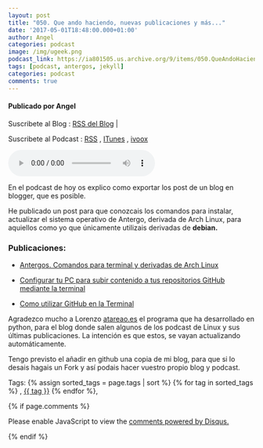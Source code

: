 ```yaml
---
layout: post
title: "050. Que ando haciendo, nuevas publicaciones y más..."
date: '2017-05-01T18:48:00.000+01:00'
author: Angel
categories: podcast
image: /img/ugeek.png
podcast_link: https://ia801505.us.archive.org/9/items/050.QueAndoHaciendo/050.%20Que%20ando%20haciendo.mp3
tags: [podcast, antergos, jekyll]
categories: podcast
comments: true
---
```

#### Publicado por Angel

Suscribete al Blog :  [RSS del Blog](http://feeds.feedburner.com/uGeekBlog) |

Suscribete al Podcast :  [RSS](http://feeds.feedburner.com/ugeek) , [ITunes](https://itunes.apple.com/us/podcast/ugeek/id1201421866?mt=2) , [ivoox](https://www.ivoox.com/podcast-ugeek_sq_f1383493_1.html)

<audio controls>
  <source src="https://ia801505.us.archive.org/9/items/050.QueAndoHaciendo/050.%20Que%20ando%20haciendo.mp3" type="audio/mpeg">
Your browser does not support the audio element.
</audio>
<!-- ---------------------------------------------------Pon aquí el audio-------------------------------------------------------- -->

En el podcast de hoy os explico como exportar los post de un blog en blogger, que es posible.

He publicado un post para que conozcais los comandos para instalar, actualizar el sistema operativo de Antergo, derivada de Arch Linux, para aquiellos como yo que únicamente utilizais derivadas de **debian.**

### Publicaciones:   

* [Antergos. Comandos para terminal y derivadas de Arch Linux](https://ugeek.github.io/Antergos-comando-para-terminal-y-derivadas-arch/)


* [Configurar tu PC para subir contenido a tus repositorios GitHub mediante la terminal](https://ugeek.github.io/configurar-tu-pc-para-subir-contenido-a-tus-repositiorios-github-mediante-terminal/)  

* [Como utilizar GitHub en la Terminal](https://ugeek.github.io/utilizar-github-desde-terminal/)  

Agradezco mucho a Lorenzo [atareao.es](https://www.atareao.es/) el programa que ha desarrollado en python, para el blog donde salen algunos de los podcast de Linux y sus últimas publicaciones. La intención es que estos, se vayan actualizando automáticamente.  

Tengo previsto el añadir en github una copia de mi blog, para que si lo desais hagais un Fork y así podais hacer vuestro propio blog y podcast.

<!-- -------------------------------------Aquí abajo los comentarios -------------------------------------------  -->
Tags: {% assign sorted_tags = page.tags | sort %} {% for tag in sorted_tags %} , <span class="tag"><a href="/tag#{{ tag }}">{{ tag }}</a></span> {% endfor %},


{% if page.comments %}
<div id="disqus_thread"></div>
<script>

/**
*  RECOMMENDED CONFIGURATION VARIABLES: EDIT AND UNCOMMENT THE SECTION BELOW TO INSERT DYNAMIC VALUES FROM YOUR PLATFORM OR CMS.
*  LEARN WHY DEFINING THESE VARIABLES IS IMPORTANT: https://disqus.com/admin/universalcode/#configuration-variables*/
/*
var disqus_config = function () {
this.page.url = PAGE_URL;  // Replace PAGE_URL with your page's canonical URL variable
this.page.identifier = PAGE_IDENTIFIER; // Replace PAGE_IDENTIFIER with your page's unique identifier variable
};
*/
(function() { // DON'T EDIT BELOW THIS LINE
var d = document, s = d.createElement('script');
s.src = 'https://https-angelbcn-github-io-ugeek.disqus.com/embed.js';
s.setAttribute('data-timestamp', +new Date());
(d.head || d.body).appendChild(s);
})();
</script>
<noscript>Please enable JavaScript to view the <a href="https://disqus.com/?ref_noscript">comments powered by Disqus.</a></noscript>

{% endif %}

<script id="dsq-count-scr" src="//https-angelbcn-github-io-ugeek.disqus.com/count.js" async></script>
